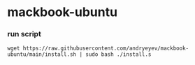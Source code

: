 # mackbook-ubuntu

### run script

```shell
wget https://raw.githubusercontent.com/andryeyev/mackbook-ubuntu/main/install.sh | sudo bash ./install.s
```
